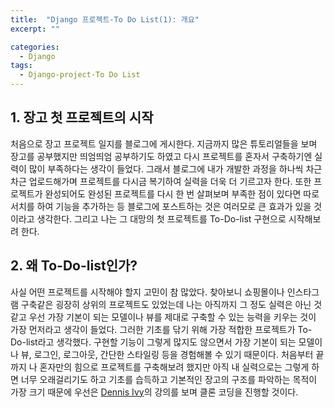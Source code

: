 ```yaml
---
title:  "Django 프로젝트-To Do List(1): 개요"
excerpt: ""

categories:
  - Django
tags:
  - Django-project-To Do List
---
```


## 1. 장고 첫 프로젝트의 시작

처음으로 장고 프로젝트 일지를 블로그에 게시한다. 지금까지 많은 튜토리얼들을 보며 장고를 공부했지만 띄엄띄엄 공부하기도 하였고 다시 프로젝트를 혼자서 구축하기엔 실력이 많이 부족하다는 생각이 들었다. 그래서 블로그에 내가 개발한 과정을 하나씩 차근차근 업로드해가며 프로젝트를 다시금 복기하여 실력을 더욱 더 기르고자 한다. 또한 프로젝트가 완성되어도 완성된 프로젝트를 다시 한 번 살펴보며 부족한 점이 있다면 따로 서치를 하여 기능을 추가하는 등 블로그에 포스트하는 것은 여러모로 큰 효과가 있을 것이라고 생각한다. 그리고 나는 그 대망의 첫 프로젝트를 To-Do-list 구현으로 시작해보려 한다.

## 2. 왜 To-Do-list인가?

사실 어떤 프로젝트를 시작해야 할지 고민이 참 많았다. 찾아보니 쇼핑몰이나 인스타그램 구축같은 굉장히 상위의 프로젝트도 있었는데 나는 아직까지 그 정도 실력은 아닌 것 같고 우선 가장 기본이 되는 모델이나 뷰를 제대로 구축할 수 있는 능력을 키우는 것이 가장 먼저라고 생각이 들었다. 그러한 기초를 닦기 위해 가장 적합한 프로젝트가 To-Do-list라고 생각했다. 구현할 기능이 그렇게 많지도 않으면서 가장 기본이 되는 모델이나 뷰, 로그인, 로그아웃, 간단한 스타일링 등을 경험해볼 수 있기 때문이다.
처음부터 끝까지 나 혼자만의 힘으로 프로젝트를 구축해보려 했지만 아직 내 실력으로는 그렇게 하면 너무 오래걸리기도 하고 기초를 습득하고 기본적인 장고의 구조를 파악하는 목적이 가장 크기 때문에 우선은 [Dennis Ivy](https://www.youtube.com/watch?v=llbtoQTt4qw)의 강의를 보며 클론 코딩을 진행할 것이다.
